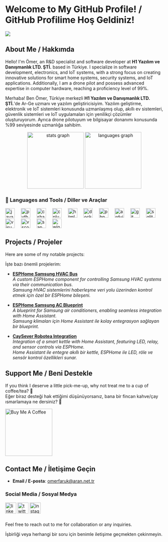 # Welcome to My GitHub Profile! / GitHub Profilime Hoş Geldiniz!

![](https://komarev.com/ghpvc/?username=omerfaruk-aran&color=fb4362)

## About Me / Hakkımda

Hello! I'm Ömer, an R&D specialist and software developer at **H1 Yazılım ve Danışmanlık LTD. ŞTİ.** based in Türkiye. I specialize in software development, electronics, and IoT systems, with a strong focus on creating innovative solutions for smart home systems, security systems, and IoT applications. Additionally, I am a drone pilot and possess advanced expertise in computer hardware, reaching a proficiency level of 99%.

Merhaba! Ben Ömer, Türkiye merkezli **H1 Yazılım ve Danışmanlık LTD. ŞTİ.**'de Ar-Ge uzmanı ve yazılım geliştiricisiyim. Yazılım geliştirme, elektronik ve IoT sistemleri konusunda uzmanlaşmış olup, akıllı ev sistemleri, güvenlik sistemleri ve IoT uygulamaları için yenilikçi çözümler oluşturuyorum. Ayrıca drone pilotuyum ve bilgisayar donanımı konusunda %99 seviyesinde uzmanlığa sahibim.

<div align="center">
  <img src="https://github-readme-stats.vercel.app/api?username=omerfaruk-aran&hide_title=false&hide_rank=false&show_icons=true&include_all_commits=true&count_private=true&disable_animations=false&theme=dracula&locale=en&hide_border=false" height="180" alt="stats graph"  />
  <img src="https://github-readme-stats.vercel.app/api/top-langs?username=omerfaruk-aran&locale=en&hide_title=false&layout=compact&card_width=320&langs_count=5&theme=dracula&hide_border=false" height="180" alt="languages graph"  />
</div>

### 🧰 Languages and Tools / Diller ve Araçlar

<div align="left">
  <img src="https://cdn.jsdelivr.net/gh/devicons/devicon/icons/javascript/javascript-original.svg" height="30" alt="javascript logo"  />
  <img width="12" />
  <img src="https://cdn.jsdelivr.net/gh/devicons/devicon/icons/python/python-original.svg" height="30" alt="python logo"  />
  <img width="12" />
  <img src="https://cdn.jsdelivr.net/gh/devicons/devicon/icons/csharp/csharp-original.svg" height="30" alt="csharp logo"  />
  <img width="12" />
  <img src="https://cdn.jsdelivr.net/gh/devicons/devicon/icons/cplusplus/cplusplus-original.svg" height="30" alt="cplusplus logo"  />
  <img width="12" />
  <img src="https://cdn.jsdelivr.net/gh/devicons/devicon/icons/html5/html5-original.svg" height="30" alt="html5 logo"  />
  <img width="12" />
  <img src="https://cdn.jsdelivr.net/gh/devicons/devicon/icons/docker/docker-original.svg" height="30" alt="docker logo"  />
  <img width="12" />
  <img src="https://cdn.jsdelivr.net/gh/devicons/devicon/icons/php/php-original.svg" height="30" alt="php logo"  />
  <img width="12" />
  <img src="https://cdn.jsdelivr.net/gh/devicons/devicon/icons/arduino/arduino-original.svg" height="30" alt="arduino logo"  />
  <img width="12" />
  <img src="https://cdn.jsdelivr.net/gh/devicons/devicon/icons/git/git-original.svg" height="30" alt="git logo"  />
  <img width="12" />
  <img src="https://cdn.jsdelivr.net/gh/devicons/devicon/icons/sqlite/sqlite-original.svg" height="30" alt="sqlite logo"  />
  <img width="12" />
  <img src="https://cdn.jsdelivr.net/gh/devicons/devicon/icons/visualstudio/visualstudio-plain.svg" height="30" alt="visual studio logo"  />
  <img width="12" />
  <img src="https://cdn.jsdelivr.net/gh/devicons/devicon/icons/vscode/vscode-original.svg" height="30" alt="vscode logo"  />
  <img width="12" />
  <img src="https://github.com/user-attachments/assets/5a325c3f-51a2-444f-a796-e7424e5d2139" height="30" alt="sap logo"  />
  <img width="12" />
  <img src="https://cdn.jsdelivr.net/gh/devicons/devicon/icons/windows8/windows8-original.svg" height="30" alt="windows logo"  />
</div>

###

## Projects / Projeler

Here are some of my notable projects:

İşte bazı önemli projelerim:

- [**ESPHome Samsung HVAC Bus**](https://github.com/omerfaruk-aran/esphome_samsung_hvac_bus)  
  *A custom ESPHome component for controlling Samsung HVAC systems via their communication bus.*  
  *Samsung HVAC sistemlerini haberleşme veri yolu üzerinden kontrol etmek için özel bir ESPHome bileşeni.*

- [**ESPHome Samsung AC Blueprint**](https://github.com/omerfaruk-aran/esphome_samsung_ac_blueprint)  
  *A blueprint for Samsung air conditioners, enabling seamless integration with Home Assistant.*  
  *Samsung klimaları için Home Assistant ile kolay entegrasyon sağlayan bir blueprint.*

- [**CaySever Robotea Integration**](https://github.com/omerfaruk-aran/caysever_robotea)  
  *Integration of a smart kettle with Home Assistant, featuring LED, relay, and sensor controls via ESPHome.*  
  *Home Assistant ile entegre akıllı bir kettle, ESPHome ile LED, röle ve sensör kontrol özellikleri sunar.*

## Support Me / Beni Destekle

If you think I deserve a little pick-me-up, why not treat me to a cup of coffee/tea? 🥺  
Eğer biraz desteği hak ettiğimi düşünüyorsanız, bana bir fincan kahve/çay ısmarlamaya ne dersiniz? 🥺

<a href="https://www.buymeacoffee.com/teknoaran" target="_blank"><img src="https://cdn.buymeacoffee.com/buttons/v2/default-red.png" alt="Buy Me A Coffee" width="150" ></a>

## Contact Me / İletişime Geçin

- **Email / E-posta**: [omerfaruk@aran.net.tr](mailto:omerfaruk@aran.net.tr)

### Social Media / Sosyal Medya

<div align="left">
  <img src="https://img.shields.io/static/v1?message=LinkedIn&logo=linkedin&label=&color=0077B5&logoColor=white&labelColor=&style=for-the-badge" height="35" alt="linkedin logo"  />
  <img src="https://img.shields.io/static/v1?message=X&logo=x&label=&color=1DA1F2&logoColor=white&labelColor=&style=for-the-badge" height="35" alt="twitter logo"  />
  <img src="https://img.shields.io/static/v1?message=Instagram&logo=instagram&label=&color=E4405F&logoColor=white&labelColor=&style=for-the-badge" height="35" alt="instagram logo"  />
</div>

###

Feel free to reach out to me for collaboration or any inquiries.

İşbirliği veya herhangi bir soru için benimle iletişime geçmekten çekinmeyin.
